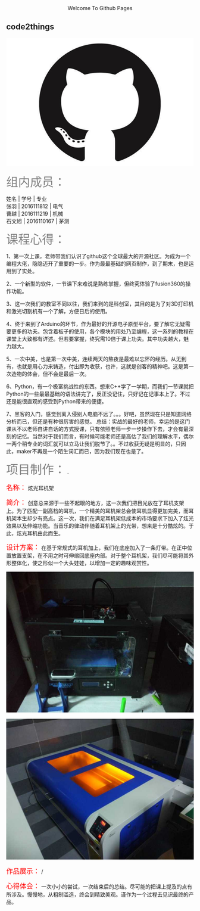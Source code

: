 <center>Welcome To Github Pages</center>

## code2things

![github](picture/1.jpg)

 <font color="#808080" size="6px">组内成员：</font>

 姓名   | 学号        | 专业  
 张羽   | 2016111812  | 电气  
 曹越   | 2016111219  | 机械  
 石文旭 | 2016110167  | 茅测  

<font color="#808080" size="6px">课程心得：</font>

1、第一次上课，老师带我们认识了github这个全球最大的开源社区。为成为一个编程大佬，隐隐迈开了重要的一步。作为最最基础的网页制作，到了期末，也是运用到了实处。

2、一个新型的软件，一节课下来难说是熟练掌握，但终究体验了fusion360的操作功能。

3、这一次我们的教室不同以往，我们来到的是科创室，其目的是为了对3D打印机和激光切割机有一个了解，方便日后的使用。

4、终于来到了Arduino的环节，作为最好的开源电子原型平台，要了解它无疑需要更多的功夫。包含着板子的使用，各个模块的用处乃至编程，这一系列的教程在课堂上大致都有详述。但若要掌握，终究需10倍于课上功夫。其中功夫越大，魅力越大。

5、一次中美，也是第一次中美，连续两天的熬夜是最难以忘怀的经历。从无到有，也就是用心力来铸造，付出即为收获，也许，这就是创客的精神吧。这是第一次造物的体会，但不会是最后一次。

6、Python，有一个极富挑战性的东西。想来C++学了一学期，而我们一节课就把Python的一些最最基础的语法讲完了，反正没记住，只好记在记事本上了。不过还是能很直观的感受到Python带来的便捷。

7、黑客的入门，感觉到离入侵别人电脑不远了。。。好吧，虽然现在只是知道网络分析而已，但还是有种很厉害的感觉。
总结：实战的最好的老师，幸运的是这门课从不以老师自讲自话的方式授课，只有依照老师一步一步操作下去，才会有最深刻的记忆。当然对于我们而言，有时候可能老师还是高估了我们的理解水平，偶尔一两个稍专业的词汇就可以立马让我们脱节了。。不过收获无疑是明显的，只因此，maker不再是一个陌生词汇而已，因为我们现在也是了。

<font color="#808080" size="6px">项目制作：</font>
.

<font color="#FF0000" size="4px">名称：</font>
炫光耳机架

<font color="#FF0000" size="4px">简介：</font>
创意总来源于一些不起眼的地方，这一次我们把目光放在了耳机支架上。为了匹配一副高档的耳机，一个精美的耳机架总会使耳机显得更加完美，而耳机架本生却少有亮点。这一次，我们在满足耳机架低成本的市场要求下加入了炫光效果以及伸缩功能。当音乐的律动伴随着耳机架上的光带，想来是十分酷炫的。于此，炫光耳机由此而生。

<font color="#FF0000" size="4px">设计方案：</font>
在基于常规式的耳机加上，我们在底座加入了一条灯带。在正中位置放置支架，在不用之时可伸缩回底座内部。对于整个耳机架，我们尽可能将其外形整体化，使之形似一个大头娃娃，以增加一定的趣味观赏性。    

![3D打印机](picture/2.jpg)

![激光切割机](picture/3.jpg)

<font color="#FF0000" size="4px">作品展示：</font>
/

<font color="#FF0000" size="4px">心得体会：</font>
一次小小的尝试，一次结束后的总结。尽可能的把课上提及的点有所涉及。慢慢地，从粗制滥造，终会到精致美观。谨作为一个过程去见识最终的产品。
